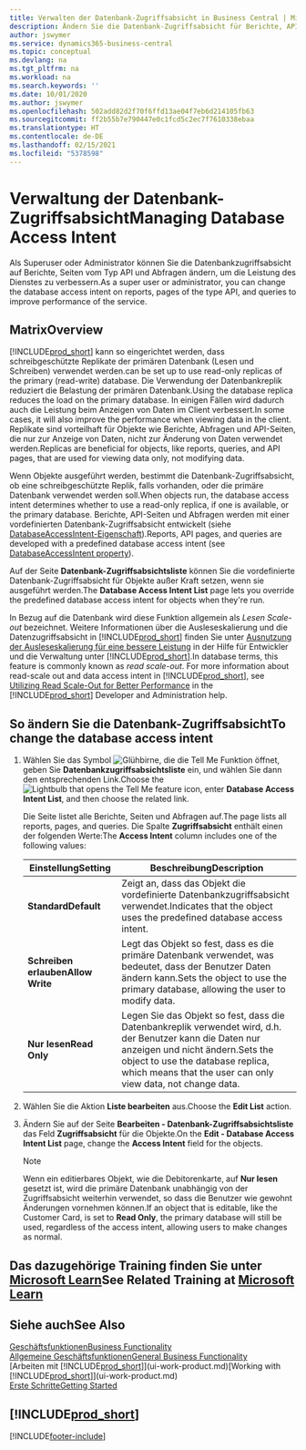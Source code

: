 ```yaml
---
title: Verwalten der Datenbank-Zugriffsabsicht in Business Central | Microsoft Docs
description: Ändern Sie die Datenbank-Zugriffsabsicht für Berichte, API-Seiten und Abfragen.
author: jswymer
ms.service: dynamics365-business-central
ms.topic: conceptual
ms.devlang: na
ms.tgt_pltfrm: na
ms.workload: na
ms.search.keywords: ''
ms.date: 10/01/2020
ms.author: jswymer
ms.openlocfilehash: 502add82d2f70f6ffd13ae04f7eb6d214105fb63
ms.sourcegitcommit: ff2b55b7e790447e0c1fcd5c2ec7f7610338ebaa
ms.translationtype: HT
ms.contentlocale: de-DE
ms.lasthandoff: 02/15/2021
ms.locfileid: "5378598"
---
```

# <a name="managing-database-access-intent"></a><span data-ttu-id="870ca-103">Verwaltung der Datenbank-Zugriffsabsicht</span><span class="sxs-lookup"><span data-stu-id="870ca-103">Managing Database Access Intent</span></span> 

<span data-ttu-id="870ca-104">Als Superuser oder Administrator können Sie die Datenbankzugriffsabsicht auf Berichte, Seiten vom Typ API und Abfragen ändern, um die Leistung des Dienstes zu verbessern.</span><span class="sxs-lookup"><span data-stu-id="870ca-104">As a super user or administrator, you can change the database access intent on reports, pages of the type API, and queries to improve performance of the service.</span></span>

## <a name="overview"></a><span data-ttu-id="870ca-105">Matrix</span><span class="sxs-lookup"><span data-stu-id="870ca-105">Overview</span></span>

[!INCLUDE[prod_short](includes/prod_short.md)] <span data-ttu-id="870ca-106">kann so eingerichtet werden, dass schreibgeschützte Replikate der primären Datenbank (Lesen und Schreiben) verwendet werden.</span><span class="sxs-lookup"><span data-stu-id="870ca-106">can be set up to use read-only replicas of the primary (read-write) database.</span></span> <span data-ttu-id="870ca-107">Die Verwendung der Datenbankreplik reduziert die Belastung der primären Datenbank.</span><span class="sxs-lookup"><span data-stu-id="870ca-107">Using the database replica reduces the load on the primary database.</span></span> <span data-ttu-id="870ca-108">In einigen Fällen wird dadurch auch die Leistung beim Anzeigen von Daten im Client verbessert.</span><span class="sxs-lookup"><span data-stu-id="870ca-108">In some cases, it will also improve the performance when viewing data in the client.</span></span> <span data-ttu-id="870ca-109">Replikate sind vorteilhaft für Objekte wie Berichte, Abfragen und API-Seiten, die nur zur Anzeige von Daten, nicht zur Änderung von Daten verwendet werden.</span><span class="sxs-lookup"><span data-stu-id="870ca-109">Replicas are beneficial for objects, like reports, queries, and API pages, that are used for viewing data only, not modifying data.</span></span>

<span data-ttu-id="870ca-110">Wenn Objekte ausgeführt werden, bestimmt die Datenbank-Zugriffsabsicht, ob eine schreibgeschützte Replik, falls vorhanden, oder die primäre Datenbank verwendet werden soll.</span><span class="sxs-lookup"><span data-stu-id="870ca-110">When objects run, the database access intent determines whether to use a read-only replica, if one is available, or the primary database.</span></span> <span data-ttu-id="870ca-111">Berichte, API-Seiten und Abfragen werden mit einer vordefinierten Datenbank-Zugriffsabsicht entwickelt (siehe [DatabaseAccessIntent-Eigenschaft](/dynamics365/business-central/dev-itpro/developer/properties/devenv-dataaccessintent-property)).</span><span class="sxs-lookup"><span data-stu-id="870ca-111">Reports, API pages, and queries are developed with a predefined database access intent (see [DatabaseAccessIntent property](/dynamics365/business-central/dev-itpro/developer/properties/devenv-dataaccessintent-property)).</span></span>

<span data-ttu-id="870ca-112">Auf der Seite **Datenbank-Zugriffsabsichtsliste** können Sie die vordefinierte Datenbank-Zugriffsabsicht für Objekte außer Kraft setzen, wenn sie ausgeführt werden.</span><span class="sxs-lookup"><span data-stu-id="870ca-112">The **Database Access Intent List** page lets you override the predefined database access intent for objects when they're run.</span></span>

<span data-ttu-id="870ca-113">In Bezug auf die Datenbank wird diese Funktion allgemein als *Lesen Scale-out* bezeichnet. Weitere Informationen über die Ausleseskalierung und die Datenzugriffsabsicht in [!INCLUDE[prod_short](includes/prod_short.md)] finden Sie unter [Ausnutzung der Ausleseskalierung für eine bessere Leistung](/dynamics365/business-central/dev-itpro/administration/database-read-scale-out-overview) in der Hilfe für Entwickler und die Verwaltung unter [!INCLUDE[prod_short](includes/prod_short.md)].</span><span class="sxs-lookup"><span data-stu-id="870ca-113">In database terms, this feature is commonly known as *read scale-out*. For more information about read-scale out and data access intent in [!INCLUDE[prod_short](includes/prod_short.md)], see [Utilizing Read Scale-Out for Better Performance](/dynamics365/business-central/dev-itpro/administration/database-read-scale-out-overview) in the [!INCLUDE[prod_short](includes/prod_short.md)] Developer and Administration help.</span></span>

## <a name="to-change-the-database-access-intent"></a><span data-ttu-id="870ca-114">So ändern Sie die Datenbank-Zugriffsabsicht</span><span class="sxs-lookup"><span data-stu-id="870ca-114">To change the database access intent</span></span>

1. <span data-ttu-id="870ca-115">Wählen Sie das Symbol ![Glühbirne, die die Tell Me Funktion öffnet](media/ui-search/search_small.png "Was möchten Sie tun?"), geben Sie **Datenbankzugriffsabsichtsliste** ein, und wählen Sie dann den entsprechenden Link.</span><span class="sxs-lookup"><span data-stu-id="870ca-115">Choose the ![Lightbulb that opens the Tell Me feature](media/ui-search/search_small.png "Tell me what you want to do") icon, enter **Database Access Intent List**, and then choose the related link.</span></span>

    <span data-ttu-id="870ca-116">Die Seite listet alle Berichte, Seiten und Abfragen auf.</span><span class="sxs-lookup"><span data-stu-id="870ca-116">The page lists all reports, pages, and queries.</span></span> <span data-ttu-id="870ca-117">Die Spalte **Zugriffsabsicht** enthält einen der folgenden Werte:</span><span class="sxs-lookup"><span data-stu-id="870ca-117">The **Access Intent** column includes one of the following values:</span></span>

    |<span data-ttu-id="870ca-118">**Einstellung**</span><span class="sxs-lookup"><span data-stu-id="870ca-118">**Setting**</span></span>|<span data-ttu-id="870ca-119">**Beschreibung**</span><span class="sxs-lookup"><span data-stu-id="870ca-119">**Description**</span></span>|  
    |------------|-------------|  
    |<span data-ttu-id="870ca-120">**Standard**</span><span class="sxs-lookup"><span data-stu-id="870ca-120">**Default**</span></span>|<span data-ttu-id="870ca-121">Zeigt an, dass das Objekt die vordefinierte Datenbankzugriffsabsicht verwendet.</span><span class="sxs-lookup"><span data-stu-id="870ca-121">Indicates that the object uses the predefined database access intent.</span></span>|
    |<span data-ttu-id="870ca-122">**Schreiben erlauben**</span><span class="sxs-lookup"><span data-stu-id="870ca-122">**Allow Write**</span></span>|<span data-ttu-id="870ca-123">Legt das Objekt so fest, dass es die primäre Datenbank verwendet, was bedeutet, dass der Benutzer Daten ändern kann.</span><span class="sxs-lookup"><span data-stu-id="870ca-123">Sets the object to use the primary database, allowing the user to modify data.</span></span>|
    |<span data-ttu-id="870ca-124">**Nur lesen**</span><span class="sxs-lookup"><span data-stu-id="870ca-124">**Read Only**</span></span>|<span data-ttu-id="870ca-125">Legen Sie das Objekt so fest, dass die Datenbankreplik verwendet wird, d.h. der Benutzer kann die Daten nur anzeigen und nicht ändern.</span><span class="sxs-lookup"><span data-stu-id="870ca-125">Sets the object to use the database replica, which means that the user can only view data, not change data.</span></span>|

2. <span data-ttu-id="870ca-126">Wählen Sie die Aktion **Liste bearbeiten** aus.</span><span class="sxs-lookup"><span data-stu-id="870ca-126">Choose the **Edit List** action.</span></span>

3. <span data-ttu-id="870ca-127">Ändern Sie auf der Seite **Bearbeiten - Datenbank-Zugriffsabsichtsliste** das Feld **Zugriffsabsicht** für die Objekte.</span><span class="sxs-lookup"><span data-stu-id="870ca-127">On the **Edit - Database Access Intent List** page, change the **Access Intent** field for the objects.</span></span>

    > [!NOTE]
    > <span data-ttu-id="870ca-128">Wenn ein editierbares Objekt, wie die Debitorenkarte, auf **Nur lesen** gesetzt ist, wird die primäre Datenbank unabhängig von der Zugriffsabsicht weiterhin verwendet, so dass die Benutzer wie gewohnt Änderungen vornehmen können.</span><span class="sxs-lookup"><span data-stu-id="870ca-128">If an object that is editable, like the Customer Card, is set to **Read Only**, the primary database will still be used, regardless of the access intent, allowing users to make changes as normal.</span></span>

## <a name="see-related-training-at-microsoft-learn"></a><span data-ttu-id="870ca-129">Das dazugehörige Training finden Sie unter [Microsoft Learn](/learn/paths/deploy-configure-dynamics-365-business-central/)</span><span class="sxs-lookup"><span data-stu-id="870ca-129">See Related Training at [Microsoft Learn](/learn/paths/deploy-configure-dynamics-365-business-central/)</span></span>

## <a name="see-also"></a><span data-ttu-id="870ca-130">Siehe auch</span><span class="sxs-lookup"><span data-stu-id="870ca-130">See Also</span></span>
[<span data-ttu-id="870ca-131">Geschäftsfunktionen</span><span class="sxs-lookup"><span data-stu-id="870ca-131">Business Functionality</span></span>](across-business-functionality.md)  
[<span data-ttu-id="870ca-132">Allgemeine Geschäftsfunktionen</span><span class="sxs-lookup"><span data-stu-id="870ca-132">General Business Functionality</span></span>](ui-across-business-areas.md)  
<span data-ttu-id="870ca-133">[Arbeiten mit [!INCLUDE[prod_short](includes/prod_short.md)]](ui-work-product.md)</span><span class="sxs-lookup"><span data-stu-id="870ca-133">[Working with [!INCLUDE[prod_short](includes/prod_short.md)]](ui-work-product.md)</span></span>  
[<span data-ttu-id="870ca-134">Erste Schritte</span><span class="sxs-lookup"><span data-stu-id="870ca-134">Getting Started</span></span>](product-get-started.md)    

## [!INCLUDE[prod_short](includes/free_trial_md.md)]  


[!INCLUDE[footer-include](includes/footer-banner.md)]